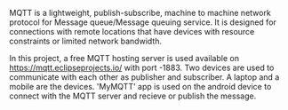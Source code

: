 MQTT is a lightweight, publish-subscribe, machine to machine network protocol for Message queue/Message queuing service. It is designed for connections with remote locations that have devices with resource constraints or limited network bandwidth.

In this project, a free MQTT hosting server is used available on https://mqtt.eclipseprojects.io/ with port -1883.
Two devices are used to communicate with each other as publisher and subscriber. 
A laptop and a mobile are the devices.
'MyMQTT' app is used on the android device to connect with the MQTT server and recieve or publish the message.
